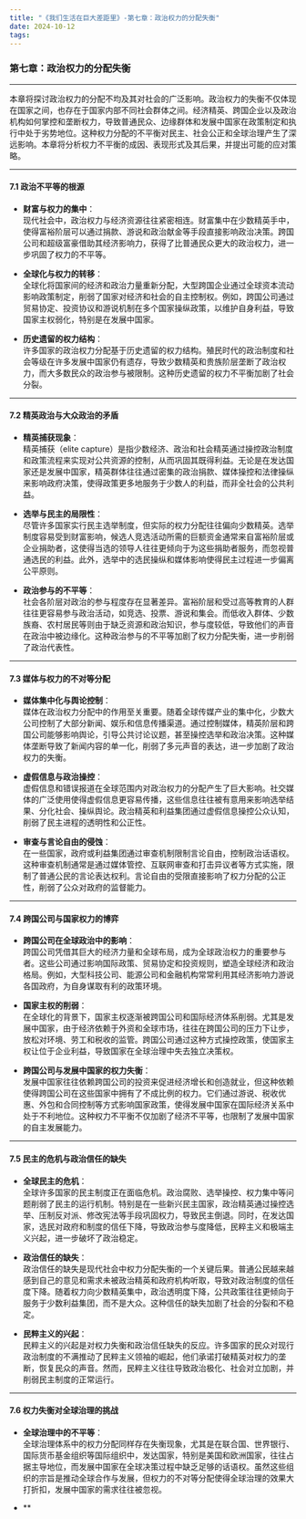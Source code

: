 ```yaml
---
title: "《我们生活在巨大差距里》-第七章：政治权力的分配失衡"
date: 2024-10-12
tags: 
---
```

### **第七章：政治权力的分配失衡**

---

本章将探讨政治权力的分配不均及其对社会的广泛影响。政治权力的失衡不仅体现在国家之间，也存在于国家内部不同社会群体之间。经济精英、跨国企业以及政治机构如何掌控和垄断权力，导致普通民众、边缘群体和发展中国家在政策制定和执行中处于劣势地位。这种权力分配的不平衡对民主、社会公正和全球治理产生了深远影响。本章将分析权力不平衡的成因、表现形式及其后果，并提出可能的应对策略。

---

#### **7.1 政治不平等的根源**

- **财富与权力的集中**：  
  现代社会中，政治权力与经济资源往往紧密相连。财富集中在少数精英手中，使得富裕阶层可以通过捐款、游说和政治献金等手段直接影响政治决策。跨国公司和超级富豪借助其经济影响力，获得了比普通民众更大的政治权力，进一步巩固了权力的不平等。

- **全球化与权力的转移**：  
  全球化将国家间的经济和政治力量重新分配，大型跨国企业通过全球资本流动影响政策制定，削弱了国家对经济和社会的自主控制权。例如，跨国公司通过贸易协定、投资协议和游说机制在多个国家操纵政策，以维护自身利益，导致国家主权弱化，特别是在发展中国家。

- **历史遗留的权力结构**：  
  许多国家的政治权力分配基于历史遗留的权力结构。殖民时代的政治制度和社会等级在许多发展中国家仍有遗存，导致少数精英和贵族阶层垄断了政治权力，而大多数民众的政治参与被限制。这种历史遗留的权力不平衡加剧了社会分裂。

---

#### **7.2 精英政治与大众政治的矛盾**

- **精英捕获现象**：  
  精英捕获（elite capture）是指少数经济、政治和社会精英通过操控政治制度和政策流程来实现对公共资源的控制，从而巩固其既得利益。无论是在发达国家还是发展中国家，精英群体往往通过密集的政治捐款、媒体操控和法律操纵来影响政府决策，使得政策更多地服务于少数人的利益，而非全社会的公共利益。

- **选举与民主的局限性**：  
  尽管许多国家实行民主选举制度，但实际的权力分配往往偏向少数精英。选举制度容易受到财富影响，候选人竞选活动所需的巨额资金通常来自富裕阶层或企业捐助者，这使得当选的领导人往往更倾向于为这些捐助者服务，而忽视普通选民的利益。此外，选举中的选民操纵和媒体影响使得民主过程进一步偏离公平原则。

- **政治参与的不平等**：  
  社会各阶层对政治的参与程度存在显著差异。富裕阶层和受过高等教育的人群往往更容易参与政治活动，如竞选、投票、游说和集会。而低收入群体、少数族裔、农村居民等则由于缺乏资源和政治知识，参与度较低，导致他们的声音在政治中被边缘化。这种政治参与的不平等加剧了权力分配失衡，进一步削弱了政治代表性。

---

#### **7.3 媒体与权力的不对等分配**

- **媒体集中化与舆论控制**：  
  媒体在政治权力分配中的作用至关重要。随着全球传媒产业的集中化，少数大公司控制了大部分新闻、娱乐和信息传播渠道。通过控制媒体，精英阶层和跨国公司能够影响舆论，引导公共讨论议题，甚至操控选举和政治决策。这种媒体垄断导致了新闻内容的单一化，削弱了多元声音的表达，进一步加剧了政治权力的失衡。

- **虚假信息与政治操控**：  
  虚假信息和错误报道在全球范围内对政治权力的分配产生了巨大影响。社交媒体的广泛使用使得虚假信息更容易传播，这些信息往往被有意用来影响选举结果、分化社会、操纵舆论。政治精英和利益集团通过虚假信息操控公众认知，削弱了民主进程的透明性和公正性。

- **审查与言论自由的侵蚀**：  
  在一些国家，政府或利益集团通过审查机制限制言论自由，控制政治话语权。这种审查机制通常是通过媒体管控、互联网审查和打击异议者等方式实施，限制了普通公民的言论表达权利。言论自由的受限直接影响了权力分配的公正性，削弱了公众对政府的监督能力。

---

#### **7.4 跨国公司与国家权力的博弈**

- **跨国公司在全球政治中的影响**：  
  跨国公司凭借其巨大的经济力量和全球布局，成为全球政治权力的重要参与者。这些公司通过影响国际政策、贸易协定和投资规则，塑造全球经济和政治格局。例如，大型科技公司、能源公司和金融机构常常利用其经济影响力游说各国政府，为自身谋取有利的政策环境。

- **国家主权的削弱**：  
  在全球化的背景下，国家主权逐渐被跨国公司和国际经济体系削弱。尤其是发展中国家，由于经济依赖于外资和全球市场，往往在跨国公司的压力下让步，放松对环境、劳工和税收的监管。跨国公司通过这种方式操控政策，使国家主权让位于企业利益，导致国家在全球治理中失去独立决策权。

- **跨国公司与发展中国家的权力失衡**：  
  发展中国家往往依赖跨国公司的投资来促进经济增长和创造就业，但这种依赖使得跨国公司在这些国家中拥有了不成比例的权力。它们通过游说、税收优惠、外包和合同控制等方式影响国家政策，使得发展中国家在国际经济关系中处于不利地位。这种权力不平衡不仅加剧了经济不平等，也限制了发展中国家的自主发展能力。

---

#### **7.5 民主的危机与政治信任的缺失**

- **全球民主的危机**：  
  全球许多国家的民主制度正在面临危机。政治腐败、选举操控、权力集中等问题削弱了民主的运行机制。特别是在一些新兴民主国家，政治精英通过操控选举、压制反对派、修改宪法等手段巩固权力，导致民主倒退。同时，在发达国家，选民对政府和制度的信任下降，导致政治参与度降低，民粹主义和极端主义兴起，进一步破坏了政治稳定。

- **政治信任的缺失**：  
  政治信任的缺失是现代社会中权力分配失衡的一个关键后果。普通公民越来越感到自己的意见和需求未被政治精英和政府机构听取，导致对政治制度的信任度下降。随着权力向少数精英集中，政治透明度下降，公共政策往往更倾向于服务于少数利益集团，而不是大众。这种信任的缺失加剧了社会的分裂和不稳定。

- **民粹主义的兴起**：  
  民粹主义的兴起是对权力失衡和政治信任缺失的反应。许多国家的民众对现行政治制度的不满推动了民粹主义领袖的崛起，他们承诺打破精英对权力的垄断，恢复民众的声音。然而，民粹主义往往导致政治极化、社会对立加剧，并削弱民主制度的正常运行。

---

#### **7.6 权力失衡对全球治理的挑战**

- **全球治理中的不平等**：  
  全球治理体系中的权力分配同样存在失衡现象，尤其是在联合国、世界银行、国际货币基金组织等国际组织中，发达国家，特别是美国和欧洲国家，往往占据主导地位，而发展中国家在全球决策过程中缺乏足够的话语权。虽然这些组织的宗旨是推动全球合作与发展，但权力的不对等分配使得全球治理的效果大打折扣，发展中国家的需求往往被忽视。

- **
